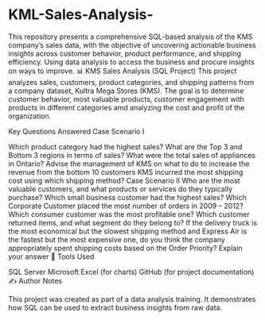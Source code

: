 # KML-Sales-Analysis-
This repository presents a comprehensive SQL-based analysis of the KMS company’s sales data, with the objective of uncovering actionable business insights across customer behavior, product performance, and shipping efficiency. Using data analysis to access the business and procure insights on ways to improve. 
📊 KMS Sales Analysis (SQL Project)
This project analyzes sales, customers, product categories, and shipping patterns from a company dataset, Kultra Mega Stores (KMS). The goal is to determine customer behavior, most valuable products, customer engagement with products in different categories amd analyzing the cost and profit of the organization.

Key Questions Answered
Case Scenario I

Which product category had the highest sales?
What are the Top 3 and Bottom 3 regions in terms of sales?
What were the total sales of appliances in Ontario?
Advise the management of KMS on what to do to increase the revenue from the bottom
10 customers
KMS incurred the most shipping cost using which shipping method?
Case Scenario II
Who are the most valuable customers, and what products or services do they typically
purchase?
Which small business customer had the highest sales?
Which Corporate Customer placed the most number of orders in 2009 – 2012?
Which consumer customer was the most profitable one?
Which customer returned items, and what segment do they belong to?
If the delivery truck is the most economical but the slowest shipping method and
Express Air is the fastest but the most expensive one, do you think the company
appropriately spent shipping costs based on the Order Priority? Explain your answer
🧠 Tools Used

SQL Server
Microsoft Excel (for charts)
GitHub (for project documentation)
✍ Author Notes

This project was created as part of a data analysis training. It demonstrates how SQL can be used to extract business insights from raw data.

